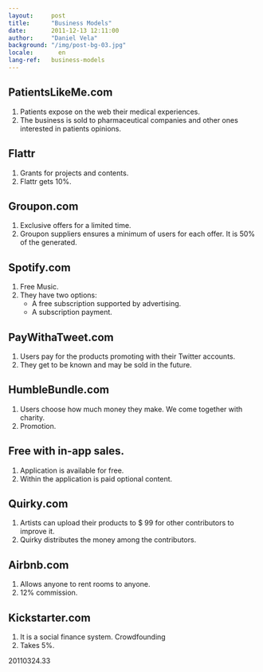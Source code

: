 ```yaml
---
layout:     post
title:      "Business Models"
date:       2011-12-13 12:11:00
author:     "Daniel Vela"
background: "/img/post-bg-03.jpg"
locale:       en
lang-ref:   business-models
---
```


## PatientsLikeMe.com

1. Patients expose on the web their medical experiences.
2. The business is sold to pharmaceutical companies and other ones interested in patients opinions.

## Flattr

1. Grants for projects and contents.
2. Flattr gets 10%.

## Groupon.com

1. Exclusive offers for a limited time.
2. Groupon suppliers ensures a minimum of users for each offer. It is 50% of the generated.

## Spotify.com

1. Free Music.
2. They have two options:
	- A free subscription supported by advertising.
	- A subscription payment.

## PayWithaTweet.com

1. Users pay for the products promoting with their Twitter accounts.
2. They get to be known and may be sold in the future.

## HumbleBundle.com

1. Users choose how much money they make. We come together with charity.
2. Promotion.

## Free with in-app sales.

1. Application is available for free.
2. Within the application is paid optional content.

## Quirky.com

1. Artists can upload their products to $ 99 for other contributors to improve it.
2. Quirky distributes the money among the contributors.


## Airbnb.com

1. Allows anyone to rent rooms to anyone.
2. 12% commission.


## Kickstarter.com

1. It is a social finance system. Crowdfounding
2. Takes 5%.

20110324.33